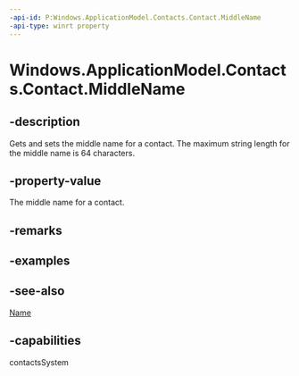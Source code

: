 ```yaml
---
-api-id: P:Windows.ApplicationModel.Contacts.Contact.MiddleName
-api-type: winrt property
---
```


<!-- Property syntax
public string MiddleName { get;  set; }
-->

# Windows.ApplicationModel.Contacts.Contact.MiddleName

## -description
Gets and sets the middle name for a contact. The maximum string length for the middle name is 64 characters.

## -property-value
The middle name for a contact.

## -remarks

## -examples

## -see-also
[Name](contact_name.md)
## -capabilities
contactsSystem
